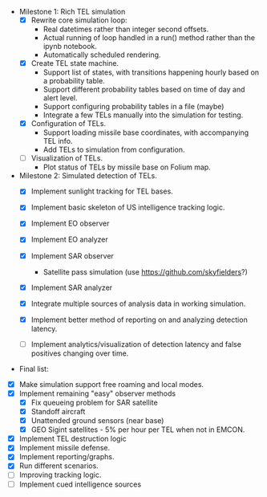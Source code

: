 * Milestone 1: Rich TEL simulation
    - [X] Rewrite core simulation loop:
        - Real datetimes rather than integer second offsets.
        - Actual running of loop handled in a run() method rather than the ipynb notebook.
        - Automatically scheduled rendering.
    - [X] Create TEL state machine.
        - Support list of states, with transitions happening hourly based on a probability table.
        - Support different probability tables based on time of day and alert level.
        - Support configuring probability tables in a file (maybe)
        - Integrate a few TELs manually into the simulation for testing.
    - [X] Configuration of TELs.
        - Support loading missile base coordinates, with accompanying TEL info.
        - Add TELs to simulation from configuration.
    - [ ] Visualization of TELs.
        - Plot status of TELs by missile base on Folium map.

* Milestone 2: Simulated detection of TELs.
    - [X] Implement sunlight tracking for TEL bases.
    - [X] Implement basic skeleton of US intelligence tracking logic.
    - [X] Implement EO observer
    - [X] Implement EO analyzer
    - [X] Implement SAR observer
        - Satellite pass simulation (use https://github.com/skyfielders?)
    - [X] Implement SAR analyzer
    - [X] Integrate multiple sources of analysis data in working simulation.
    - [X] Implement better method of reporting on and analyzing detection latency.
    - [ ] Implement analytics/visualization of detection latency and false positives changing over time.
    
    
    
    
* Final list:
 - [X] Make simulation support free roaming and local modes.
 - [X] Implement remaining "easy" observer methods
    - [X] Fix queueing problem for SAR satellite
    - [X] Standoff aircraft
    - [X] Unattended ground sensors (near base)
    - [X] GEO Sigint satellites - 5% per hour per TEL when not in EMCON.
 - [X] Implement TEL destruction logic
 - [X] Implement missile defense.
 - [X] Implement reporting/graphs.
 - [X] Run different scenarios.
 - [ ] Improving tracking logic.
 - [ ] Implement cued intelligence sources